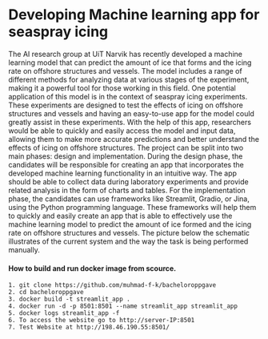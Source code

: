# Developing Machine learning app for seaspray icing

The AI research group at UiT Narvik has recently developed a machine learning model that can predict the amount of ice that forms and the icing rate on offshore structures and vessels. The model includes a range of different methods for analyzing data at various stages of the experiment, making it a powerful tool for those working in this field. One potential application of this model is in the context of seaspray icing experiments. These experiments are designed to test the effects of icing on offshore structures and vessels and having an easy-to-use app for the model could greatly assist in these experiments. With the help of this app, researchers would be able to quickly and easily access the model and input data, allowing them to make more accurate predictions and better understand the effects of icing on offshore structures. The project can be split into two main phases: design and implementation. During the design phase, the candidates will be responsible for creating an app that incorporates the developed machine learning functionality in an intuitive way. The app should be able to collect data during laboratory experiments and provide related analysis in the form of charts and tables. For the implementation phase, the candidates can use frameworks like Streamlit, Gradio, or Jina, using the Python programming language. These frameworks will help them to quickly and easily create an app that is able to effectively use the machine learning model to predict the amount of ice formed and the icing rate on offshore structures and vessels. The picture below the schematic illustrates of the current system and the way the task is being performed manually.


#### How to build and run docker image from scource.

```
1. git clone https://github.com/muhmad-f-k/bacheloroppgave
2. cd bacheloroppgave
3. docker build -t streamlit_app .
4. docker run -d -p 8501:8501 --name streamlit_app streamlit_app
5. docker logs streamlit_app -f
6. To access the website go to http://server-IP:8501
7. Test Website at http://198.46.190.55:8501/
```



